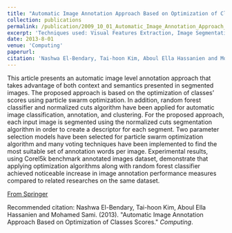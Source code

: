 ```yaml
---
title: "Automatic Image Annotation Approach Based on Optimization of Classes Scores"
collection: publications
permalink: /publication/2009_10_01_Automatic_Image_Annotation_Approach_Based_on_Optimization_of_Classes_Scores
excerpt: 'Techniques used: Visual Features Extraction, Image Segmentation, Particle Swarm Optimization and Random Forest Models.'
date: 2013-8-01
venue: 'Computing'
paperurl: 
citation: 'Nashwa El-Bendary, Tai-hoon Kim, Aboul Ella Hassanien and Mohamed Sami. (2013). &quot; Automatic Image Annotation Approach Based on Optimization of Classes Scores.&quot; <i>Computing</i>.'
---
```

This article presents an automatic image level annotation approach that takes advantage of both context and semantics presented in segmented images. The proposed approach is based on the optimization of classes’ scores using particle swarm optimization. In addition, random forest classifier and normalized cuts algorithm have been applied for automatic image classification, annotation, and clustering. For the proposed approach, each input image is segmented using the normalized cuts segmentation algorithm in order to create a descriptor for each segment. Two parameter selection models have been selected for particle swarm optimization algorithm and many voting techniques have been implemented to find the most suitable set of annotation words per image. Experimental results, using Corel5k benchmark annotated images dataset, demonstrate that applying optimization algorithms along with random forest classifier achieved noticeable increase in image annotation performance measures compared to related researches on the same dataset.

[From Springer](https://link.springer.com/article/10.1007/s00607-013-0342-0)

Recommended citation: Nashwa El-Bendary, Tai-hoon Kim, Aboul Ella Hassanien and Mohamed Sami. (2013). "Automatic Image Annotation Approach Based on Optimization of Classes Scores." <i>Computing</i>.
